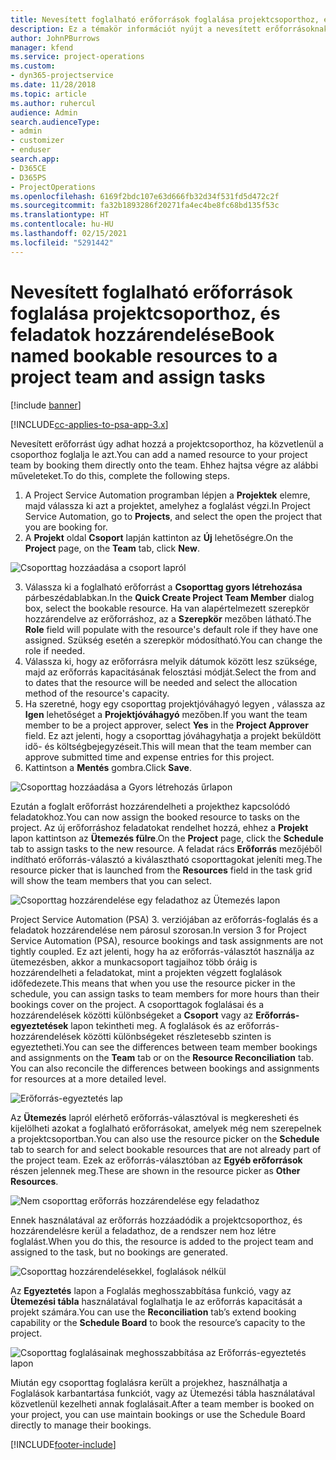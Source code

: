 ```yaml
---
title: Nevesített foglalható erőforrások foglalása projektcsoporthoz, és feladatok hozzárendelése
description: Ez a témakör információt nyújt a nevesített erőforrásoknak a projektcsoportokhoz való foglalásáról, és a feladatokhoz való hozzárendeléséről.
author: JohnPBurrows
manager: kfend
ms.service: project-operations
ms.custom:
- dyn365-projectservice
ms.date: 11/28/2018
ms.topic: article
ms.author: ruhercul
audience: Admin
search.audienceType:
- admin
- customizer
- enduser
search.app:
- D365CE
- D365PS
- ProjectOperations
ms.openlocfilehash: 6169f2bdc107e63d666fb32d34f531fd5d472c2f
ms.sourcegitcommit: fa32b1893286f20271fa4ec4be8fc68bd135f53c
ms.translationtype: HT
ms.contentlocale: hu-HU
ms.lasthandoff: 02/15/2021
ms.locfileid: "5291442"
---
```

# <a name="book-named-bookable-resources-to-a-project-team-and-assign-tasks"></a><span data-ttu-id="d12f2-103">Nevesített foglalható erőforrások foglalása projektcsoporthoz, és feladatok hozzárendelése</span><span class="sxs-lookup"><span data-stu-id="d12f2-103">Book named bookable resources to a project team and assign tasks</span></span> 

[!include [banner](../includes/psa-now-project-operations.md)]

[!INCLUDE[cc-applies-to-psa-app-3.x](../includes/cc-applies-to-psa-app-3x.md)]

<span data-ttu-id="d12f2-104">Nevesített erőforrást úgy adhat hozzá a projektcsoporthoz, ha közvetlenül a csoporthoz foglalja le azt.</span><span class="sxs-lookup"><span data-stu-id="d12f2-104">You can  add a named resource to your project team by booking them directly onto the team.</span></span> <span data-ttu-id="d12f2-105">Ehhez hajtsa végre az alábbi műveleteket.</span><span class="sxs-lookup"><span data-stu-id="d12f2-105">To do this, complete the following steps.</span></span>

1. <span data-ttu-id="d12f2-106">A Project Service Automation programban lépjen a **Projektek** elemre, majd válassza ki azt a projektet, amelyhez a foglalást végzi.</span><span class="sxs-lookup"><span data-stu-id="d12f2-106">In  Project Service Automation, go to **Projects**, and select the open the project that you are booking for.</span></span>
2. <span data-ttu-id="d12f2-107">A **Projekt** oldal **Csoport** lapján kattinton az **Új** lehetőségre.</span><span class="sxs-lookup"><span data-stu-id="d12f2-107">On the **Project** page, on the **Team** tab, click **New**.</span></span> 

![Csoporttag hozzáadása a csoport lapról](media/RM-how-to-1.png)

3. <span data-ttu-id="d12f2-109">Válassza ki a foglalható erőforrást a **Csoporttag gyors létrehozása** párbeszédablabkan.</span><span class="sxs-lookup"><span data-stu-id="d12f2-109">In the **Quick Create Project Team Member** dialog box, select the bookable resource.</span></span> <span data-ttu-id="d12f2-110">Ha van alapértelmezett szerepkör hozzárendelve az erőforráshoz, az a **Szerepkör** mezőben látható.</span><span class="sxs-lookup"><span data-stu-id="d12f2-110">The **Role** field will populate with the resource's default role if they have one assigned.</span></span> <span data-ttu-id="d12f2-111">Szükség esetén a szerepkör módosítható.</span><span class="sxs-lookup"><span data-stu-id="d12f2-111">You can change the role if needed.</span></span> 
4. <span data-ttu-id="d12f2-112">Válassza ki, hogy az erőforrásra melyik dátumok között lesz szüksége, majd az erőforrás kapacitásának felosztási módját.</span><span class="sxs-lookup"><span data-stu-id="d12f2-112">Select the from and to dates that the resource will be needed and select the allocation method of the resource's capacity.</span></span> 
5. <span data-ttu-id="d12f2-113">Ha szeretné, hogy egy csoporttag projektjóváhagyó legyen , válassza az **Igen** lehetőséget a **Projektjóváhagyó** mezőben.</span><span class="sxs-lookup"><span data-stu-id="d12f2-113">If you want the team member to be a project approver, select **Yes** in the **Project Approver** field.</span></span> <span data-ttu-id="d12f2-114">Ez azt jelenti, hogy a csoporttag jóváhagyhatja a projekt beküldött idő- és költségbejegyzéseit.</span><span class="sxs-lookup"><span data-stu-id="d12f2-114">This will mean that the team member can approve submitted time and expense entries for this project.</span></span> 
6. <span data-ttu-id="d12f2-115">Kattintson a **Mentés** gombra.</span><span class="sxs-lookup"><span data-stu-id="d12f2-115">Click **Save**.</span></span>

![Csoporttag hozzáadása a Gyors létrehozás űrlapon](media/RM-how-to-2.png)


<span data-ttu-id="d12f2-117">Ezután a foglalt erőforrást hozzárendelheti a projekthez kapcsolódó feladatokhoz.</span><span class="sxs-lookup"><span data-stu-id="d12f2-117">You can now assign the booked resource to tasks on the project.</span></span> <span data-ttu-id="d12f2-118">Az új erőforráshoz feladatokat rendelhet hozzá, ehhez a **Projekt** lapon kattintson az **Ütemezés fülre**.</span><span class="sxs-lookup"><span data-stu-id="d12f2-118">On the **Project** page, click the **Schedule** tab to assign tasks to the new resource.</span></span> <span data-ttu-id="d12f2-119">A feladat rács **Erőforrás** mezőjéből indítható erőforrás-választó a kiválasztható csoporttagokat jeleníti meg.</span><span class="sxs-lookup"><span data-stu-id="d12f2-119">The resource picker that is launched from the **Resources** field in the task grid will show the team members that you can select.</span></span>

![Csoporttag hozzárendelése egy feladathoz az Ütemezés lapon](media/RM-how-to-3.png)

<span data-ttu-id="d12f2-121">Project Service Automation (PSA) 3. verziójában az erőforrás-foglalás és a feladatok hozzárendelése nem párosul szorosan.</span><span class="sxs-lookup"><span data-stu-id="d12f2-121">In version 3 for Project Service Automation (PSA), resource bookings and task assignments are not tightly coupled.</span></span> <span data-ttu-id="d12f2-122">Ez azt jelenti, hogy ha az erőforrás-választót használja az ütemezésben, akkor a munkacsoport tagjaihoz több óráig is hozzárendelheti a feladatokat, mint a projekten végzett foglalások időfedezete.</span><span class="sxs-lookup"><span data-stu-id="d12f2-122">This means that when you use the resource picker in the schedule, you can assign tasks to team members for more hours than their bookings cover on the project.</span></span>
<span data-ttu-id="d12f2-123">A csoporttagok foglalásai és a hozzárendelések közötti különbségeket a **Csoport** vagy az **Erőforrás-egyeztetések** lapon tekintheti meg. A foglalások és az erőforrás-hozzárendelések közötti különbségeket részletesebb szinten is egyeztetheti.</span><span class="sxs-lookup"><span data-stu-id="d12f2-123">You can see the differences between team member bookings and assignments on the **Team** tab or on the **Resource Reconciliation** tab. You can also reconcile the differences between bookings and assignments for resources at a more detailed level.</span></span>

![Erőforrás-egyeztetés lap](media/RM-how-to-4.png)

<span data-ttu-id="d12f2-125">Az **Ütemezés** lapról elérhető erőforrás-választóval is megkeresheti és kijelölheti azokat a foglalható erőforrásokat, amelyek még nem szerepelnek a projektcsoportban.</span><span class="sxs-lookup"><span data-stu-id="d12f2-125">You can also use the resource picker on the **Schedule** tab to search for and select bookable resources that are not already part of the project team.</span></span> <span data-ttu-id="d12f2-126">Ezek az erőforrás-választóban az **Egyéb erőforrások** részen jelennek meg.</span><span class="sxs-lookup"><span data-stu-id="d12f2-126">These are shown in the resource picker as **Other Resources**.</span></span>

![Nem csoporttag erőforrás hozzárendelése egy feladathoz](media/RM-how-to-5.png)

<span data-ttu-id="d12f2-128">Ennek használatával az erőforrás hozzáadódik a projektcsoporthoz, és hozzárendelésre kerül a feladathoz, de a rendszer nem hoz létre foglalást.</span><span class="sxs-lookup"><span data-stu-id="d12f2-128">When you do this, the resource is added to the project team and assigned to the task, but no bookings are generated.</span></span>

![Csoporttag hozzárendelésekkel, foglalások nélkül](media/RM-how-to-6.png)

<span data-ttu-id="d12f2-130">Az **Egyeztetés** lapon a Foglalás meghosszabbítása funkció, vagy az **Ütemezési tábla** használatával foglalhatja le az erőforrás kapacitását a projekt számára.</span><span class="sxs-lookup"><span data-stu-id="d12f2-130">You can use the **Reconciliation** tab’s extend booking capability or the **Schedule Board** to book the resource’s capacity to the project.</span></span>

![Csoporttag foglalásainak meghosszabbítása az Erőforrás-egyeztetés lapon](media/RM-how-to-7.png)

<span data-ttu-id="d12f2-132">Miután egy csoporttag foglalásra került a projekhez, használhatja a Foglalások karbantartása funkciót, vagy az Ütemezési tábla használatával közvetlenül kezelheti annak foglalásait.</span><span class="sxs-lookup"><span data-stu-id="d12f2-132">After a team member is booked on your project, you can use maintain bookings or use the Schedule Board directly to manage their bookings.</span></span>


[!INCLUDE[footer-include](../includes/footer-banner.md)]